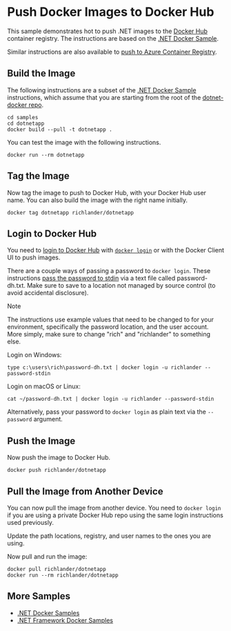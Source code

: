 # Push Docker Images to Docker Hub

This sample demonstrates hot to push .NET images to the [Docker Hub](https://hub.docker.com/) container registry. The instructions are based on the [.NET Docker Sample](README.md).

Similar instructions are also available to [push to Azure Container Registry](push-image-to-acr.md).

## Build the Image

The following instructions are a subset of the [.NET Docker Sample](README.md) instructions, which assume that you are starting from the root of the [dotnet-docker repo](https://github.com/dotnet/dotnet-docker).

```console
cd samples
cd dotnetapp
docker build --pull -t dotnetapp .
```

You can test the image with the following instructions.

```console
docker run --rm dotnetapp
```

## Tag the Image

Now tag the image to push to Docker Hub, with your Docker Hub user name. You can also build the image with the right name initially.

```console
docker tag dotnetapp richlander/dotnetapp
```

## Login to Docker Hub

You need to [login to Docker Hub](https://docs.docker.com/docker-hub/accounts/) with [`docker login`](https://docs.docker.com/engine/reference/commandline/login/) or with the Docker Client UI to push images.

There are a couple ways of passing a password to `docker login`. These instructions [pass the password to stdin](https://github.com/docker/cli/pull/218) via a text file called password-dh.txt. Make sure to save to a location not managed by source control (to avoid accidental disclosure).

> [!NOTE]
> The instructions use example values that need to be changed to for your environment, specifically the password location, and the user account. More simply, make sure to change "rich" and "richlander" to something else.

Login on Windows:

```console
type c:\users\rich\password-dh.txt | docker login -u richlander --password-stdin
```

Login on macOS or Linux:

```console
cat ~/password-dh.txt | docker login -u richlander --password-stdin
```

Alternatively, pass your password to `docker login` as plain text via the `--password` argument.

## Push the Image

Now push the image to Docker Hub.

```console
docker push richlander/dotnetapp
```

## Pull the Image from Another Device

You can now pull the image from another device. You need to `docker login` if you are using a private Docker Hub repo using the same login instructions used previously.

Update the path locations, registry, and user names to the ones you are using.

Now pull and run the image:

```console
docker pull richlander/dotnetapp
docker run --rm richlander/dotnetapp
```

## More Samples

* [.NET Docker Samples](../README.md)
* [.NET Framework Docker Samples](https://github.com/microsoft/dotnet-framework-docker-samples/)
